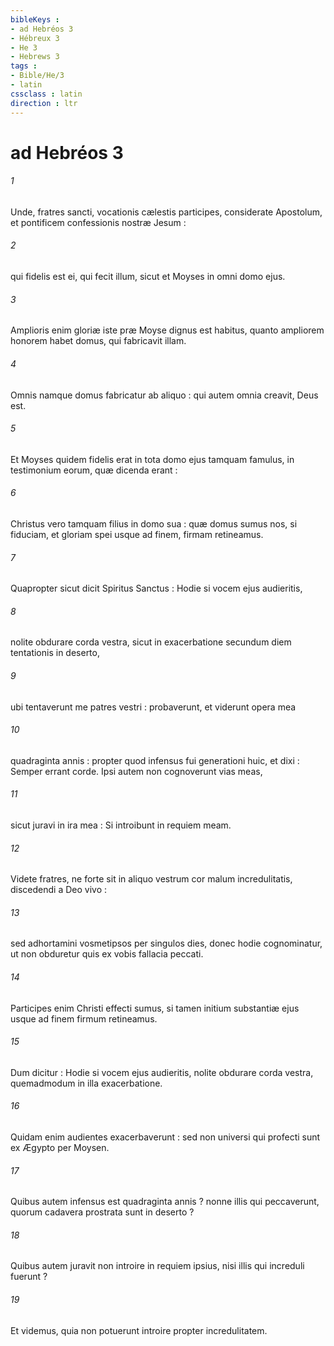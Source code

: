```yaml
---
bibleKeys : 
- ad Hebréos 3
- Hébreux 3
- He 3
- Hebrews 3
tags : 
- Bible/He/3
- latin
cssclass : latin
direction : ltr
---
```


# ad Hebréos 3

###### 1
Unde, fratres sancti, vocationis cælestis participes, considerate Apostolum, et pontificem confessionis nostræ Jesum :
###### 2
qui fidelis est ei, qui fecit illum, sicut et Moyses in omni domo ejus.
###### 3
Amplioris enim gloriæ iste præ Moyse dignus est habitus, quanto ampliorem honorem habet domus, qui fabricavit illam.
###### 4
Omnis namque domus fabricatur ab aliquo : qui autem omnia creavit, Deus est.
###### 5
Et Moyses quidem fidelis erat in tota domo ejus tamquam famulus, in testimonium eorum, quæ dicenda erant :
###### 6
Christus vero tamquam filius in domo sua : quæ domus sumus nos, si fiduciam, et gloriam spei usque ad finem, firmam retineamus.
###### 7
Quapropter sicut dicit Spiritus Sanctus : Hodie si vocem ejus audieritis,
###### 8
nolite obdurare corda vestra, sicut in exacerbatione secundum diem tentationis in deserto,
###### 9
ubi tentaverunt me patres vestri : probaverunt, et viderunt opera mea
###### 10
quadraginta annis : propter quod infensus fui generationi huic, et dixi : Semper errant corde. Ipsi autem non cognoverunt vias meas,
###### 11
sicut juravi in ira mea : Si introibunt in requiem meam.
###### 12
Videte fratres, ne forte sit in aliquo vestrum cor malum incredulitatis, discedendi a Deo vivo :
###### 13
sed adhortamini vosmetipsos per singulos dies, donec hodie cognominatur, ut non obduretur quis ex vobis fallacia peccati.
###### 14
Participes enim Christi effecti sumus, si tamen initium substantiæ ejus usque ad finem firmum retineamus.
###### 15
Dum dicitur : Hodie si vocem ejus audieritis, nolite obdurare corda vestra, quemadmodum in illa exacerbatione.
###### 16
Quidam enim audientes exacerbaverunt : sed non universi qui profecti sunt ex Ægypto per Moysen.
###### 17
Quibus autem infensus est quadraginta annis ? nonne illis qui peccaverunt, quorum cadavera prostrata sunt in deserto ?
###### 18
Quibus autem juravit non introire in requiem ipsius, nisi illis qui increduli fuerunt ?
###### 19
Et videmus, quia non potuerunt introire propter incredulitatem.
